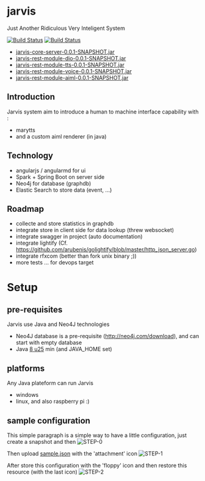jarvis
======

Just Another Ridiculous Very Inteligent System

[![Build Status](https://snap-ci.com/yroffin/jarvis/branch/master/build_image)](https://snap-ci.com/yroffin/jarvis/branch/master)
[![Build Status](https://travis-ci.org/yroffin/jarvis.svg?branch=master)](https://travis-ci.org/yroffin/jarvis)

- [jarvis-core-server-0.0.1-SNAPSHOT.jar](https://snap-ci.com/buildartifacts/green/52740/defaultPipeline/146/install/1/jarvis-core/jarvis-core-server/target/jarvis-core-server-0.0.1-SNAPSHOT.jar?archived=true)
- [jarvis-rest-module-dio-0.0.1-SNAPSHOT.jar](https://snap-ci.com/buildartifacts/green/52740/defaultPipeline/146/install/1/jarvis-core/jarvis-rest-module-dio/target/jarvis-rest-module-dio-0.0.1-SNAPSHOT.jar?archived=true)
- [jarvis-rest-module-tts-0.0.1-SNAPSHOT.jar](https://snap-ci.com/buildartifacts/green/52740/defaultPipeline/146/install/1/jarvis-core/jarvis-rest-module-tts/target/jarvis-rest-module-tts-0.0.1-SNAPSHOT.jar?archived=true)
- [jarvis-rest-module-voice-0.0.1-SNAPSHOT.jar](https://snap-ci.com/buildartifacts/green/52740/defaultPipeline/146/install/1/jarvis-core/jarvis-rest-module-voice/target/jarvis-rest-module-voice-0.0.1-SNAPSHOT.jar?archived=true)
- [jarvis-rest-module-aiml-0.0.1-SNAPSHOT.jar](https://snap-ci.com/buildartifacts/green/52740/defaultPipeline/146/install/1/jarvis-core/jarvis-rest-module-aiml/target/jarvis-rest-module-aiml-0.0.1-SNAPSHOT.jar?archived=true)


Introduction
------------

Jarvis system aim to introduce a human to machine interface capability with :
- marytts
- and a custom aiml renderer (in java)

Technology
----------

- angularjs / angularmd for ui
- Spark + Spring Boot on server side
- Neo4j for database (graphdb)
- Elastic Search to store data (event, ...)

Roadmap
-------

- collecte and store statistics in graphdb
- integrate store in client side for data lookup (threw websocket)
- integrate swagger in project (auto documentation)
- integrate lightify (Cf. https://github.com/arubenis/golightify/blob/master/http_json_server.go)
- integrate rfxcom (better than fork unix binary ;))
- more tests ... for devops target

Setup
======

pre-requisites
--------------

Jarvis use Java and Neo4J technologies
- Neo4J database is a pre-requisite (http://neo4j.com/download), and can start with empty database
- Java [8 u25](https://www.java.com/fr/download) min (and JAVA_HOME set)

platforms
---------

Any Java plateform can run Jarvis
- windows
- linux, and also raspberry pi :)

sample configuration
--------------------

This simple paragraph is a simple way to have a little configuration, just create a snapshot and then
![STEP-0](http://yroffin.github.io/jarvis/images/init/step-0.PNG)

Then upload [sample.json](https://snap-ci.com/buildartifacts/green/52740/defaultPipeline/106/install/1/jarvis-core/jarvis-core-server/src/test/resources/sample.json?archived=true) with the 'attachment' icon
![STEP-1](http://yroffin.github.io/jarvis/images/init/step-1.PNG)

After store this configuration with the 'floppy' icon
and then restore this resource (with the last icon)
![STEP-2](http://yroffin.github.io/jarvis/images/init/step-3.PNG)
